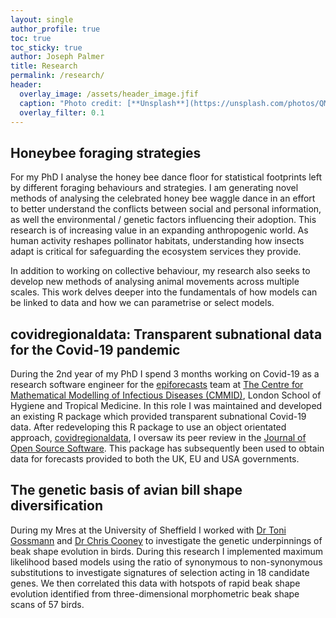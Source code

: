 ```yaml
---
layout: single
author_profile: true
toc: true
toc_sticky: true
author: Joseph Palmer
title: Research
permalink: /research/
header:
  overlay_image: /assets/header_image.jfif
  caption: "Photo credit: [**Unsplash**](https://unsplash.com/photos/QMDap1TAu0g)"
  overlay_filter: 0.1
---
```



## Honeybee foraging strategies

For my PhD I analyse the honey bee dance floor for statistical footprints left by different foraging behaviours and strategies. I am generating novel methods of analysing the celebrated honey bee waggle dance in an effort to better understand the conflicts between social and personal information, as well the environmental / genetic factors influencing their adoption. This research is of increasing value in an expanding anthropogenic world. As human activity reshapes pollinator habitats, understanding how insects adapt is critical for safeguarding the ecosystem services they provide.

In addition to working on collective behaviour, my research also seeks to develop new methods of analysing animal movements across multiple scales. This work delves deeper into the fundamentals of how models can be linked to data and how we can parametrise or select models.

## covidregionaldata: Transparent subnational data for the Covid-19 pandemic

During the 2nd year of my PhD I spend 3 months working on Covid-19 as a research software engineer for the [epiforecasts](https://epiforecasts.io/aboutus/) team at [The Centre for Mathematical Modelling of Infectious Diseases (CMMID)](https://www.lshtm.ac.uk/research/centres/centre-mathematical-modelling-infectious-diseases/covid-19), London School of Hygiene and Tropical Medicine. In this role I was maintained and developed an existing R package which provided transparent subnational Covid-19 data. After redeveloping this R package to use an object orientated approach, [covidregionaldata](https://github.com/epiforecasts/covidregionaldata), I oversaw its peer review in the [Journal of Open Source Software](https://joss.theoj.org/papers/10.21105/joss.03290). This package has subsequently been used to obtain data for forecasts provided to both the UK, EU and USA governments.

## The genetic basis of avian bill shape diversification

During my Mres at the University of Sheffield I worked with [Dr Toni Gossmann](https://www.sheffield.ac.uk/aps/staff-and-students/acadstaff/gossmann) and [Dr Chris Cooney](https://www.christophercooney.co.uk/) to investigate the genetic underpinnings of beak shape evolution in birds. During this research I implemented maximum likelihood based models using the ratio of synonymous to non-synonymous substitutions to investigate signatures of selection acting in 18 candidate genes. We then correlated this data with hotspots of rapid beak shape evolution identified from three-dimensional morphometric beak shape scans of 57 birds.